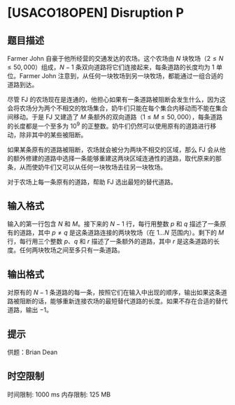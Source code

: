 # [USACO18OPEN] Disruption P

## 题目描述

Farmer John 自豪于他所经营的交通发达的农场。这个农场由 $N$ 块牧场（$2 \leq N \leq 50,000$）组成，$N-1$ 条双向道路将它们连接起来，每条道路的长度均为 $1$ 单位。Farmer John 注意到，从任何一块牧场到另一块牧场，都能通过一组合适的道路到达。

尽管 FJ 的农场现在是连通的，他担心如果有一条道路被阻断会发生什么，因为这会将农场分为两个不相交的牧场集合，奶牛们只能在每个集合内移动而不能在集合间移动。于是 FJ 又建造了 $M$ 条额外的双向道路（$1 \leq M \leq 50,000$），每条道路的长度都是一个至多为 $10^9$ 的正整数。奶牛们仍然可以使用原有的道路进行移动，除非其中的某些被阻断。

如果某条原有的道路被阻断，农场就会被分为两块不相交的区域，那么 FJ 会从他的额外修建的道路中选择一条能够重建这两块区域连通性的道路，取代原来的那条，从而使奶牛们又可以从任何一块牧场去往另一块牧场。

对于农场上每一条原有的道路，帮助 FJ 选出最短的替代道路。

## 输入格式

输入的第一行包含 $N$ 和 $M$。接下来的 $N-1$ 行，每行用整数 $p$ 和 $q$ 描述了一条原有的道路，其中 $p \neq q$ 是这条道路连接的两块牧场（在 $1 \ldots N$ 范围内）。剩下的 $M$ 行，每行用三个整数 $p$、$q$ 和 $r$ 描述了一条额外的道路，其中 $r$ 是这条道路的长度。任何两块牧场之间至多只有一条道路。

## 输出格式

对原有的 $N-1$ 条道路的每一条，按照它们在输入中出现的顺序，输出如果这条道路被阻断的话，能够重新连接农场的最短替代道路的长度。如果不存在合适的替代道路，输出 $-1$。

## 提示

供题：Brian Dean

## 时空限制

时间限制: 1000 ms
内存限制: 125 MB
